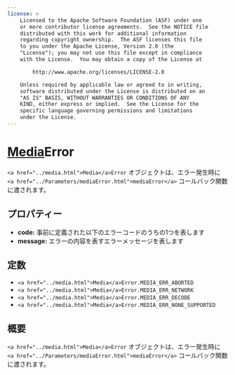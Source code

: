```yaml
---
license: >
    Licensed to the Apache Software Foundation (ASF) under one
    or more contributor license agreements.  See the NOTICE file
    distributed with this work for additional information
    regarding copyright ownership.  The ASF licenses this file
    to you under the Apache License, Version 2.0 (the
    "License"); you may not use this file except in compliance
    with the License.  You may obtain a copy of the License at

        http://www.apache.org/licenses/LICENSE-2.0

    Unless required by applicable law or agreed to in writing,
    software distributed under the License is distributed on an
    "AS IS" BASIS, WITHOUT WARRANTIES OR CONDITIONS OF ANY
    KIND, either express or implied.  See the License for the
    specific language governing permissions and limitations
    under the License.
---
```


<a href="../media.html">Media</a>Error
==========

`<a href="../media.html">Media</a>Error` オブジェクトは、エラー発生時に `<a href="../Parameters/mediaError.html">mediaError</a>` コールバック関数に渡されます。

プロパティー
----------

- __code:__ 事前に定義された以下のエラーコードのうちの1つを表します
- __message:__ エラーの内容を表すエラーメッセージを表します

定数
---------

- `<a href="../media.html">Media</a>Error.MEDIA_ERR_ABORTED`
- `<a href="../media.html">Media</a>Error.MEDIA_ERR_NETWORK`
- `<a href="../media.html">Media</a>Error.MEDIA_ERR_DECODE`
- `<a href="../media.html">Media</a>Error.MEDIA_ERR_NONE_SUPPORTED`


概要
-----------

`<a href="../media.html">Media</a>Error` オブジェクトは、エラー発生時に `<a href="../Parameters/mediaError.html">mediaError</a>` コールバック関数に渡されます。

